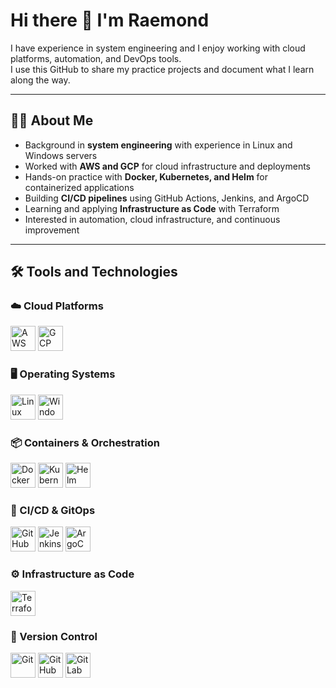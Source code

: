 # Hi there 👋 I'm Raemond 

I have experience in system engineering and I enjoy working with cloud platforms, automation, and DevOps tools.  
I use this GitHub to share my practice projects and document what I learn along the way.  

---

## 🧑‍💻 About Me  
- Background in **system engineering** with experience in Linux and Windows servers  
- Worked with **AWS and GCP** for cloud infrastructure and deployments  
- Hands-on practice with **Docker, Kubernetes, and Helm** for containerized applications  
- Building **CI/CD pipelines** using GitHub Actions, Jenkins, and ArgoCD  
- Learning and applying **Infrastructure as Code** with Terraform  
- Interested in automation, cloud infrastructure, and continuous improvement  

---



## 🛠️ Tools and Technologies

### ☁️ Cloud Platforms
<p align="left">
  <img src="https://cdn.jsdelivr.net/gh/devicons/devicon/icons/amazonwebservices/amazonwebservices-original.svg" alt="AWS" width="40" height="40"/>
  <img src="https://cdn.jsdelivr.net/gh/devicons/devicon/icons/googlecloud/googlecloud-original.svg" alt="GCP" width="40" height="40"/>
</p>

### 🖥️ Operating Systems
<p align="left">
  <img src="https://cdn.jsdelivr.net/gh/devicons/devicon/icons/linux/linux-original.svg" alt="Linux" width="40" height="40"/>
  <img src="https://cdn.jsdelivr.net/gh/devicons/devicon/icons/windows8/windows8-original.svg" alt="Windows" width="40" height="40"/>
</p>

### 📦 Containers & Orchestration
<p align="left">
  <img src="https://cdn.jsdelivr.net/gh/devicons/devicon/icons/docker/docker-original.svg" alt="Docker" width="40" height="40"/>
  <img src="https://cdn.jsdelivr.net/gh/devicons/devicon/icons/kubernetes/kubernetes-plain.svg" alt="Kubernetes" width="40" height="40"/>
  <img src="https://cdn.jsdelivr.net/gh/devicons/devicon/icons/helm/helm-original.svg" alt="Helm" width="40" height="40"/>
</p>

### 🔁 CI/CD & GitOps
<p align="left">
  <img src="https://cdn.jsdelivr.net/gh/devicons/devicon/icons/github/github-original.svg" alt="GitHub Actions" width="40" height="40"/>
  <img src="https://cdn.jsdelivr.net/gh/devicons/devicon/icons/jenkins/jenkins-original.svg" alt="Jenkins" width="40" height="40"/>
  <img src="https://argo-cd.readthedocs.io/en/stable/assets/logo.png" alt="ArgoCD" width="40" height="40"/>
</p>

### ⚙️ Infrastructure as Code
<p align="left">
  <img src="https://cdn.jsdelivr.net/gh/devicons/devicon/icons/terraform/terraform-original.svg" alt="Terraform" width="40" height="40"/>
</p>

### 🔧 Version Control
<p align="left">
  <img src="https://cdn.jsdelivr.net/gh/devicons/devicon/icons/git/git-original.svg" alt="Git" width="40" height="40"/>
  <img src="https://cdn.jsdelivr.net/gh/devicons/devicon/icons/github/github-original.svg" alt="GitHub" width="40" height="40"/>
  <img src="https://cdn.jsdelivr.net/gh/devicons/devicon/icons/gitlab/gitlab-original.svg" alt="GitLab" width="40" height="40"/>
</p>
